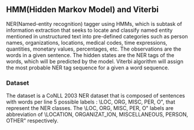 ## HMM(Hidden Markov Model) and Viterbi

NER(Named-entity recognition) tagger using HMMs, which is subtask of information extraction that seeks to
locate and classify named entity mentioned in unstructured text into pre-defined categories such as 
person names, organizations, locations, medical codes, time expressions,
quantities, monetary values, percentages, etc. 
The observations are the words in a given sentence. 
The hidden states are the NER tags of the words, which will be predicted by the model.
Viterbi algorithm will assign the most probable NER tag sequence for a given a
word sequence.

### Dataset
The dataset is a CoNLL 2003 NER dataset that is composed of sentences with words
per line 5 possible labels : \LOC, ORG, MISC, PER, O", that represent the NER
classes. The \LOC, ORG, MISC, PER, O" labels are abbreviation of \LOCATION,
ORGANIZAT_ION, MISCELLANEOUS, PERSON, OTHER" respectively.
